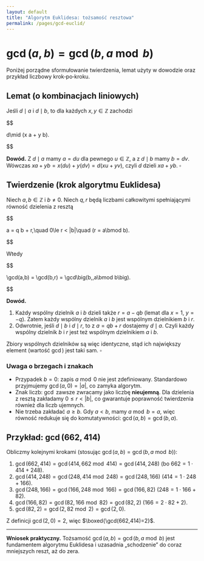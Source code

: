 ```yaml
---
layout: default
title: "Algorytm Euklidesa: tożsamość resztowa"
permalink: /pages/gcd-euclid/
---
```


# $\gcd(a,b) = \gcd\big(b,\,a \bmod b\big)$

Poniżej porządne sformułowanie twierdzenia, lemat użyty w dowodzie oraz przykład liczbowy krok‑po‑kroku.

## Lemat (o kombinacjach liniowych)
Jeśli $d\mid a$ i $d\mid b$, to dla każdych $x,y\in\mathbb Z$ zachodzi

$$

d\mid (x a + y b).

$$


**Dowód.** Z $d\mid a$ mamy $a=du$ dla pewnego $u\in\mathbb Z$, a z $d\mid b$ mamy $b=dv$.
Wówczas $x a + y b = x(du)+y(dv)=d(xu+yv)$, czyli $d$ dzieli $x a + y b$. $\square$

## Twierdzenie (krok algorytmu Euklidesa)
Niech $a,b\in\mathbb Z$ i $b\ne 0$. Niech $q,r$ będą liczbami całkowitymi spełniającymi równość dzielenia z resztą

$$

a = q b + r,\quad 0\le r < |b|\quad (r = a\bmod b).

$$

Wtedy

$$

\gcd(a,b) = \gcd(b,r) = \gcd\big(b,\,a\bmod b\big).

$$


**Dowód.**

1. Każdy wspólny dzielnik $a$ i $b$ dzieli także $r=a-qb$ (lemat dla $x=1$, $y=-q$). Zatem każdy wspólny dzielnik $a$ i $b$ jest wspólnym dzielnikiem $b$ i $r$.
2. Odwrotnie, jeśli $d\mid b$ i $d\mid r$, to z $a=qb+r$ dostajemy $d\mid a$. Czyli każdy wspólny dzielnik $b$ i $r$ jest też wspólnym dzielnikiem $a$ i $b$.

Zbiory wspólnych dzielników są więc identyczne, stąd ich największy element (wartość $\gcd$) jest taki sam. $\square$

### Uwaga o brzegach i znakach
- Przypadek $b=0$: zapis $a\bmod 0$ nie jest zdefiniowany. Standardowo przyjmujemy $\gcd(a,0)=|a|$, co zamyka algorytm.
- Znak liczb: $\gcd$ zawsze zwracamy jako liczbę **nieujemną**. Dla dzielenia z resztą zakładamy $0\le r<|b|$, co gwarantuje poprawność twierdzenia również dla liczb ujemnych.
- Nie trzeba zakładać $a\ge b$. Gdy $a<b$, mamy $a\bmod b=a$, więc równość redukuje się do komutatywności: $\gcd(a,b)=\gcd(b,a)$.

## Przykład: $\gcd(662,\,414)$

Obliczmy kolejnymi krokami (stosując $\gcd(a,b)=\gcd(b,a\bmod b)$):

1. $\gcd(662,414)=\gcd\big(414,\,662\bmod 414\big)=\gcd(414,248)$ (bo $662=1\cdot 414+248$).
2. $\gcd(414,248)=\gcd\big(248,\,414\bmod 248\big)=\gcd(248,166)$ ($414=1\cdot 248+166$).
3. $\gcd(248,166)=\gcd\big(166,\,248\bmod 166\big)=\gcd(166,82)$ ($248=1\cdot 166+82$).
4. $\gcd(166,82)=\gcd\big(82,\,166\bmod 82\big)=\gcd(82,2)$ ($166=2\cdot 82+2$).
5. $\gcd(82,2)=\gcd\big(2,\,82\bmod 2\big)=\gcd(2,0)$.

Z definicji $\gcd(2,0)=2$, więc $\boxed{\gcd(662,414)=2}$.

---

**Wniosek praktyczny.** Tożsamość $\gcd(a,b)=\gcd(b,a\bmod b)$ jest fundamentem algorytmu Euklidesa i uzasadnia „schodzenie” do coraz mniejszych reszt, aż do zera.
